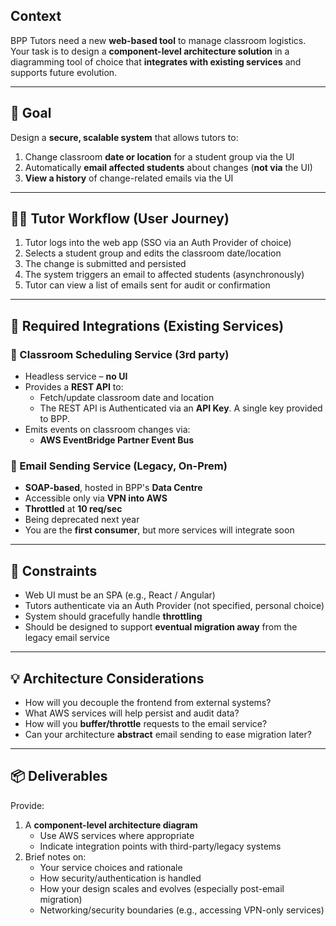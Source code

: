 ## Context

BPP Tutors need a new **web-based tool** to manage classroom logistics. Your task is to design a **component-level architecture solution** in a diagramming tool of choice that **integrates with existing services** and supports future evolution.

---
## 🎯 Goal

Design a **secure, scalable system** that allows tutors to:

1. Change classroom **date or location** for a student group via the UI
2. Automatically **email affected students** about changes (**not via** the UI)
3. **View a history** of change-related emails via the UI

---
## 🧑‍🏫 Tutor Workflow (User Journey)

1. Tutor logs into the web app (SSO via an Auth Provider of choice)
2. Selects a student group and edits the classroom date/location
3. The change is submitted and persisted
4. The system triggers an email to affected students (asynchronously)
5. Tutor can view a list of emails sent for audit or confirmation

---
## 🧩 Required Integrations (Existing Services)

### 🏫 Classroom Scheduling Service (3rd party)

- Headless service – **no UI**
- Provides a **REST API** to:
	- Fetch/update classroom date and location
	- The REST API is Authenticated via an **API Key**. A single key provided to BPP.
- Emits events on classroom changes via:
    - **AWS EventBridge Partner Event Bus**

### 📧 Email Sending Service (Legacy, On-Prem)

- **SOAP-based**, hosted in BPP's **Data Centre**
- Accessible only via **VPN into AWS**
- **Throttled** at **10 req/sec**
- Being deprecated next year
- You are the **first consumer**, but more services will integrate soon

---
## 🛑 Constraints

- Web UI must be an SPA (e.g., React / Angular)
- Tutors authenticate via an Auth Provider (not specified, personal choice)
- System should gracefully handle **throttling**
- Should be designed to support **eventual migration away** from the legacy email service

---

## 💡 Architecture Considerations

- How will you decouple the frontend from external systems?
- What AWS services will help persist and audit data?
- How will you **buffer/throttle** requests to the email service?
- Can your architecture **abstract** email sending to ease migration later?

---

## 📦 Deliverables

Provide:

1. A **component-level architecture diagram**
    - Use AWS services where appropriate
    - Indicate integration points with third-party/legacy systems
2. Brief notes on:
    - Your service choices and rationale
    - How security/authentication is handled
    - How your design scales and evolves (especially post-email migration)
    - Networking/security boundaries (e.g., accessing VPN-only services)

